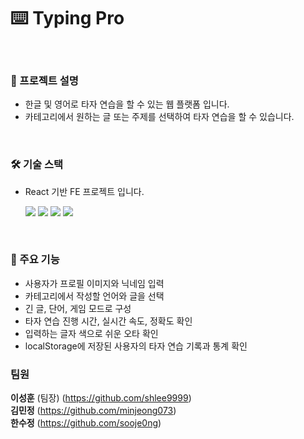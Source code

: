 # ⌨️ Typing Pro

<br/>

### 📑 프로젝트 설명

- 한글 및 영어로 타자 연습을 할 수 있는 웹 플랫폼 입니다.
- 카테고리에서 원하는 글 또는 주제를 선택하여 타자 연습을 할 수 있습니다.

<br />

### 🛠️ 기술 스택

- React 기반 FE 프로젝트 입니다.
  <p>
  <img src="https://img.shields.io/badge/react-61DAFB?style=for-the-badge&logo=React&logoColor=black"/>
  <img src="https://img.shields.io/badge/JavaScript-F7DF1E?style=for-the-badge&logo=JavaScript&logoColor=black"/>
  <img src="https://img.shields.io/badge/HTML5-E34F26?style=for-the-badge&logo=HTML5&logoColor=white"/>
  <img src="https://img.shields.io/badge/CSS3-1572B6?style=for-the-badge&logo=CSS3&logoColor=white"/>
  
  </p>

<br />

### 🔎 주요 기능

- 사용자가 프로필 이미지와 닉네임 입력
- 카테고리에서 작성할 언어와 글을 선택
- 긴 글, 단어, 게임 모드로 구성
- 타자 연습 진행 시간, 실시간 속도, 정확도 확인
- 입력하는 글자 색으로 쉬운 오타 확인
- localStorage에 저장된 사용자의 타자 연습 기록과 통계 확인

### 팀원

<b>이성훈</b> (팀장) (https://github.com/shlee9999)
<br />
<b>김민정</b> (https://github.com/minjeong073)
<br />
<b>한수정</b> (https://github.com/sooje0ng)

